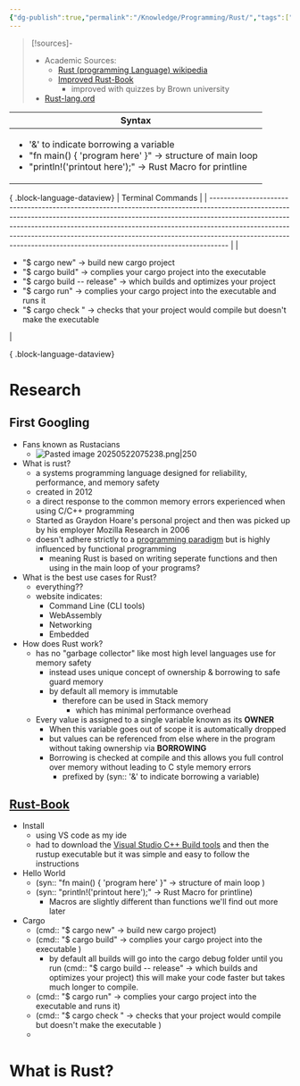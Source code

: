 ```yaml
---
{"dg-publish":true,"permalink":"/Knowledge/Programming/Rust/","tags":["programming/language","programming"]}
---
```



 


>[!sources]-
>- Academic Sources:
>	- [Rust (programming Language) wikipedia](https://en.wikipedia.org/wiki/Rust_(programming_language)) 
>	- [Improved Rust-Book](https://rust-book.cs.brown.edu/) 
>		- improved with quizzes by Brown university
>- [Rust-lang.ord](https://www.rust-lang.org/) 

| Syntax                                                                                                                                                                                   |
| ---------------------------------------------------------------------------------------------------------------------------------------------------------------------------------------- |
| <ul><li>'&' to indicate borrowing a variable</li><li>"fn main() { 'program here' }" -> structure of main loop</li><li>"println!('printout here');" -> Rust Macro for printline</li></ul> |

{ .block-language-dataview}
| Terminal Commands                                                                                                                                                                                                                                                                                                                                                                                           |
| ----------------------------------------------------------------------------------------------------------------------------------------------------------------------------------------------------------------------------------------------------------------------------------------------------------------------------------------------------------------------------------------------------------- |
| <ul><li>"$ cargo new" -> build new cargo project</li><li>"$ cargo build" -> complies your cargo project into the executable</li><li>"$ cargo build -- release" -> which builds and optimizes your project</li><li>"$ cargo run" -> complies your cargo project into the executable and runs it</li><li>"$ cargo check " -> checks that your project would compile but doesn't make the executable</li></ul> |

{ .block-language-dataview}
# Research 
## First Googling 
- Fans known as Rustacians 
	- ![Pasted image 20250522075238.png|250](/img/user/Knowledge/Programming/Pasted%20image%2020250522075238.png) 
- What is rust?
	- a systems programming language designed for reliability, performance, and memory safety
	- created in 2012 
	- a direct response to the common memory errors experienced when using C/C++ programming
	- Started as Graydon Hoare's personal project and then was picked up by his employer Mozilla Research in 2006
	- doesn't adhere strictly to a [programming paradigm](https://en.wikipedia.org/wiki/Programming_paradigm) but is highly influenced by functional programming
		- meaning Rust is based on writing seperate functions and then using in the main loop of your programs?
- What is the best use cases for Rust?
	- everything??
	- website indicates:
		- Command Line (CLI tools)
		- WebAssembly
		- Networking 
		- Embedded
- How does Rust work?
	- has no "garbage collector" like most high level languages use for memory safety 
		- instead uses unique concept of ownership & borrowing to safe guard memory
		- by default all memory is immutable 
			- therefore can be used in Stack memory 
				- which has minimal performance overhead
	- Every value is assigned to a single variable known as its **OWNER** 
		- When this variable goes out of scope it is automatically dropped 
		- but values can be referenced from else where in the program without taking ownership via **BORROWING** 
		- Borrowing is checked at compile and this allows you full control over memory without leading to C style memory errors
			- prefixed by (syn:: '&' to indicate borrowing a variable) 

## [Rust-Book](https://rust-book.cs.brown.edu/title-page.html) 
- Install
	- using VS code as my ide 
	- had to download the [Visual Studio C++ Build tools](https://visualstudio.microsoft.com/visual-cpp-build-tools/) and then the rustup executable but it was simple and easy to follow the instructions
- Hello World
	- (syn:: "fn main() { 'program here' }" -> structure of main loop ) 
	- (syn:: "println!('printout here');" -> Rust Macro for printline) 
		- Macros are slightly different than functions we'll find out more later
- Cargo
	- (cmd:: "$ cargo new" -> build new cargo project)  
	- (cmd:: "$ cargo build" -> complies your cargo project into the executable ) 
		- by default all builds will go into the cargo debug folder until you run (cmd:: "$ cargo build -- release" -> which builds and optimizes your project) this will make your code faster but takes much longer to compile.  
	- (cmd:: "$ cargo run" -> complies your cargo project into the executable and runs it) 
	- (cmd:: "$ cargo check " -> checks that your project would compile but doesn't make the executable ) 
	- 




# What is Rust?